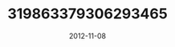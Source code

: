 ---
title: "319863379306293465"
image: "2012-11-08 15.58.27 319863379306293465_46248401"
date: "2012-11-08"
type: "photo"
---